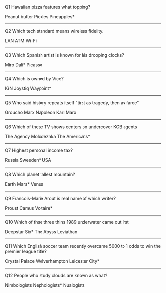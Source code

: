 Q1
Hawaiian pizza features what topping?

Peanut butter
Pickles
Pineapples*

---
Q2
Which tech standard means wireless fidelity.

LAN
ATM
Wi-Fi

---
Q3
Which Spanish artist is known for his drooping clocks?

Miro
Dali*
Picasso

---
Q4
Which is owned by Vice?

IGN
Joystiq
Waypoint*

---
Q5
Who said history repeats itself "tirst as tragedy, then as farce"

Groucho Marx
Napoleon
Karl Marx

---
Q6
Which of these TV shows centers on undercover KGB agents

The Agency
Molodezhka
The Americans*

---
Q7
Highest personal income tax?

Russia
Sweeden*
USA

---
Q8
Which planet tallest mountain?

Earth
Mars*
Venus

---
Q9
Francois-Marie Arout is real name of which writer?

Proust
Camus
Voltaire*

---
Q10
Which of thse three thins 1989 underwater came out irst

Deepstar Six*
The Abyss
Leviathan

---
Q11
Which English soccer team recently overcame 5000 to 1 odds to win the premier league title?

Crystal Palace
Wolverhampton
Leicester City*

---
Q12
People who study clouds are known as what?

Nimbologists
Nephologists*
Nualogists